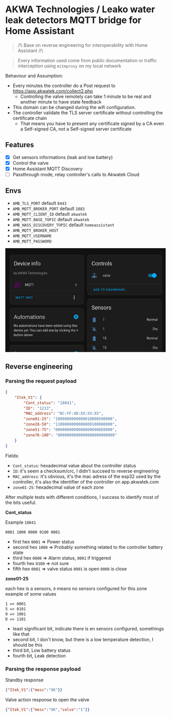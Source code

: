 # AKWA Technologies / Leako water leak detectors MQTT bridge for Home Assistant

> /!\ Base on reverse engineering for interoperability with Home Assistant /!\

> Every information used come from public documentation or traffic interception using `mitmproxy` on my local network

Behaviour and Assumption:
- Every minutes the controller do a Post request to https://app.akwatek.com/collect2.php
  - Controlling the valve remotely can take 1 minute to be real and another minute to have state feedback
- This domain can be changed during the wifi configuration.
- The controller validate the TLS server certificate without controlling the certificate chain
  - That means you have to present any certificate signed by a CA even a Self-signed CA, not a Self-signed server certificate

## Features

- [x] Get sensors informations (leak and low battery)
- [x] Control the valve
- [x] Home Assistant MQTT Discovery
- [ ] Passthrough mode, relay controller's calls to Akwatek Cloud

## Envs

- `AMB_TLS_PORT` default `8443`
- `AMB_MQTT_BROKER_PORT`  default `1883`
- `AMB_MQTT_CLIENT_ID`  default `akwatek`
- `AMB_MQTT_BASE_TOPIC`  default `akwatek`
- `AMB_HASS_DISCOVERY_TOPIC`  default `homeassistant`
- `AMB_MQTT_BROKER_HOST`
- `AMB_MQTT_USERNAME`
- `AMB_MQTT_PASSWORD`

![example.png](example.png)

## Reverse engineering
### Parsing the request payload

```json
{
    "Itek_V1": {
        "Cont_status": "18041",
        "ID": "1213",
        "MAC_address": "BC:FF:4D:XX:XX:XX",
        "zone01-25": "1000000000000010000500000",
        "zone26-50": "1100000000000000100000000",
        "zone51-75": "00000000000000000000E0000",
        "zone76-100": "0000000000000000000000000"
    }
}
```
Fields:
- `Cont_status`: hexadecimal value about the controller status
- `ID`: it's seem a checksum/crc, I didn't succeed to reverse engineering
- `MAC_address`: it's obvious, it's the mac adress of the esp32 used by the controller, it's also the identifier of the controller on app.akwatek.com
- `zone01-25`: hexadecimal value of each zone

After multiple tests with different conditions, I success to identify most of the bits useful.

**Cont_status**

Example `18041`
```text
0001 1000 0000 0100 0001
```
- first hex `0001` => Power status
- second hex `1000` => Probably something related to the controller battery state
- third hex `0000` => Alarm status, `0001` if triggered
- fourth hex `0100` => not sure
- fifth hex `0001` => valve status `0001` is open `0000` is close

**zone01-25**

each hex is a sensors, `0` means no sensors configured for this zone
example of some values
```
1 => 0001
5 => 0101
9 => 1001
D => 1101
```

- least significant bit, indicate there is en sensors configured, somethings like that
- second bit, I don't know, but there is a low temperature detection, I should be this
- third bit, Low battery status
- fourth bit, Leak detection

### Parsing the response payload

Standby response
```json
{"Itek_V1":{"mess":"OK"}}
```

Valve action response to open the valve
```json
{"Itek_V1":{"mess":"OK","valve":"1"}}
```